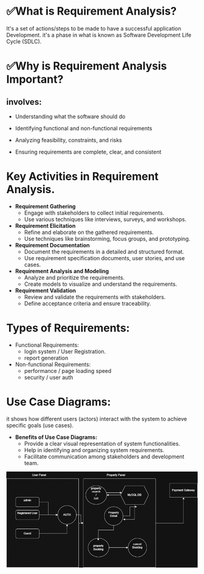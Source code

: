 # ✅What is Requirement Analysis?
It's a set of actions/steps to be made to have a successful application Development.
it's a phase in what is known as Software Development Life Cycle (SDLC).


# ✅Why is Requirement Analysis Important?

## involves:
* Understanding what the software should do

* Identifying functional and non-functional requirements

* Analyzing feasibility, constraints, and risks

* Ensuring requirements are complete, clear, and consistent

# Key Activities in Requirement Analysis.

 * **Requirement Gathering**
   - Engage with stakeholders to collect initial requirements.
   - Use various techniques like interviews, surveys, and workshops.
* **Requirement Elicitation**
  - Refine and elaborate on the gathered requirements.
  - Use techniques like brainstorming, focus groups, and prototyping.
* **Requirement Documentation**
  - Document the requirements in a detailed and structured format.
  - Use requirement specification documents, user stories, and use cases.
* **Requirement Analysis and Modeling**
  - Analyze and prioritize the requirements.
  - Create models to visualize and understand the requirements.
* **Requirement Validation**
  - Review and validate the requirements with stakeholders.
  - Define acceptance criteria and ensure traceability.

# Types of Requirements:
  * Functional Requirements: 
    - login system / User Registration. 
    - report generation
  * Non-functional Requirements:
    - performance / page loading speed
    - security / user auth

# Use Case Diagrams:
  it shows how different users (actors) interact with the system to achieve specific goals (use cases).
  
* **Benefits of Use Case Diagrams:**
  - Provide a clear visual representation of system functionalities.
  - Help in identifying and organizing system requirements.
  - Facilitate communication among stakeholders and development team.

 ![booking diagram](./alx-booking-uc.png)